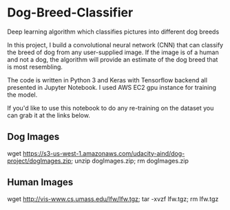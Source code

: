 # Dog-Breed-Classifier
Deep learning algorithm which classifies pictures into different dog breeds

In this project, I build a convolutional neural network (CNN) that can classify the breed of dog from any user-supplied image. If the image is of a human and not a dog, the algorithm will provide an estimate of the dog breed that is most resembling.

The code is written in Python 3 and Keras with Tensorflow backend all presented in Jupyter Notebook. I used AWS EC2 gpu instance for training the model.

If you'd like to use this notebook to do any re-training on the dataset you can grab it at the links below. 

## Dog Images
wget https://s3-us-west-1.amazonaws.com/udacity-aind/dog-project/dogImages.zip; unzip dogImages.zip; rm dogImages.zip

## Human Images
wget http://vis-www.cs.umass.edu/lfw/lfw.tgz; tar -xvzf lfw.tgz; rm lfw.tgz
